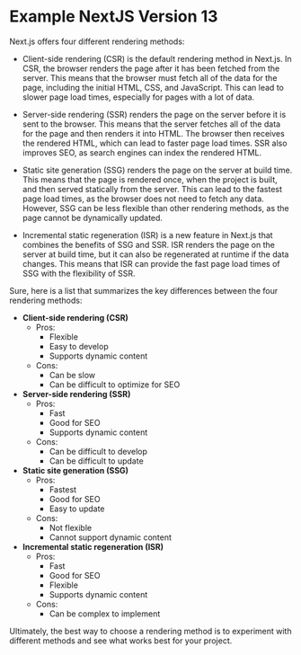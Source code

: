 # Example NextJS Version 13

Next.js offers four different rendering methods:

- Client-side rendering (CSR) is the default rendering method in Next.js. In CSR, the browser renders the page after it has been fetched from the server. This means that the browser must fetch all of the data for the page, including the initial HTML, CSS, and JavaScript. This can lead to slower page load times, especially for pages with a lot of data.

- Server-side rendering (SSR) renders the page on the server before it is sent to the browser. This means that the server fetches all of the data for the page and then renders it into HTML. The browser then receives the rendered HTML, which can lead to faster page load times. SSR also improves SEO, as search engines can index the rendered HTML.

- Static site generation (SSG) renders the page on the server at build time. This means that the page is rendered once, when the project is built, and then served statically from the server. This can lead to the fastest page load times, as the browser does not need to fetch any data. However, SSG can be less flexible than other rendering methods, as the page cannot be dynamically updated.

- Incremental static regeneration (ISR) is a new feature in Next.js that combines the benefits of SSG and SSR. ISR renders the page on the server at build time, but it can also be regenerated at runtime if the data changes. This means that ISR can provide the fast page load times of SSG with the flexibility of SSR.

Sure, here is a list that summarizes the key differences between the four rendering methods:

* **Client-side rendering (CSR)**
    * Pros:
        * Flexible
        * Easy to develop
        * Supports dynamic content
    * Cons:
        * Can be slow
        * Can be difficult to optimize for SEO
* **Server-side rendering (SSR)**
    * Pros:
        * Fast
        * Good for SEO
        * Supports dynamic content
    * Cons:
        * Can be difficult to develop
        * Can be difficult to update
* **Static site generation (SSG)**
    * Pros:
        * Fastest
        * Good for SEO
        * Easy to update
    * Cons:
        * Not flexible
        * Cannot support dynamic content
* **Incremental static regeneration (ISR)**
    * Pros:
        * Fast
        * Good for SEO
        * Flexible
        * Supports dynamic content
    * Cons:
        * Can be complex to implement

Ultimately, the best way to choose a rendering method is to experiment with different methods and see what works best for your project.